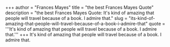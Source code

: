 +++
author = "Frances Mayes"
title = "the best Frances Mayes Quote"
description = "the best Frances Mayes Quote: It's kind of amazing that people will travel because of a book. I admire that."
slug = "its-kind-of-amazing-that-people-will-travel-because-of-a-book-i-admire-that"
quote = '''It's kind of amazing that people will travel because of a book. I admire that.'''
+++
It's kind of amazing that people will travel because of a book. I admire that.
